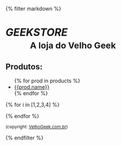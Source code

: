<!DOCTYPE html>
<html>
<head>
<meta charset="UTF-8">
<title>Velho Geek</title>
    <link rel=stylesheet type=text/css href="{{ url_for('static', filename='foghorn.css') }}">
</head>

<body>
{% filter markdown %}

<h1> <i>GEEKSTORE</i> <br> &nbsp;&nbsp;&nbsp;&nbsp;  &nbsp;&nbsp;&nbsp;&nbsp;  <small> A loja do Velho Geek </small></h1>

<h2> Produtos:</h2>

<ul>
{% for prod in products %}
    <li>
        <a href = "/product/{{prod.prodid}}"> {{prod.name}}</a>
    </li>
{% endfor %}
</ul>

{% for i in [1,2,3,4] %}
<br><p>
{% endfor %}

<small>(copyright: <a href="http://VelhoGeek.com.br"> VelhoGeek.com.br</a>)</small>

{% endfilter %}
</body>
</html>

